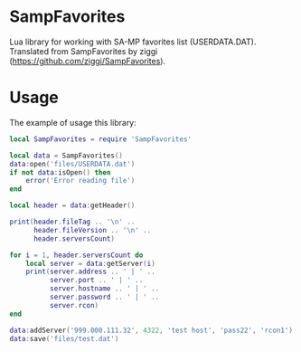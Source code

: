 # SampFavorites
Lua library for working with SA-MP favorites list (USERDATA.DAT).  
Translated from SampFavorites by ziggi (https://github.com/ziggi/SampFavorites).  

# Usage
The example of usage this library:
```lua
local SampFavorites = require 'SampFavorites'

local data = SampFavorites()
data:open('files/USERDATA.dat')
if not data:isOpen() then
    error('Error reading file')
end

local header = data:getHeader()

print(header.fileTag .. '\n' ..
      header.fileVersion .. '\n' ..
      header.serversCount)

for i = 1, header.serversCount do
    local server = data:getServer(i)
    print(server.address .. ' | ' ..
          server.port .. ' | ' ..
          server.hostname .. ' | ' ..
          server.password .. ' | ' ..
          server.rcon)
end

data:addServer('999.000.111.32', 4322, 'test host', 'pass22', 'rcon1')
data:save('files/test.dat')
```